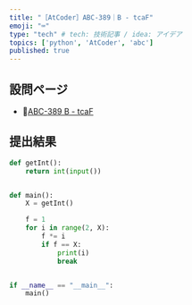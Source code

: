 ```yaml
---
title: "［AtCoder］ABC-389｜B - tcaF"
emoji: "⌨️"
type: "tech" # tech: 技術記事 / idea: アイデア
topics: ['python', 'AtCoder', 'abc']
published: true
---
```


## 設問ページ

- 🔗[ABC-389 B - tcaF](https://atcoder.jp/contests/abc389/tasks/abc389_b)

## 提出結果

```python
def getInt():
    return int(input())


def main():
    X = getInt()

    f = 1
    for i in range(2, X):
        f *= i
        if f == X:
            print(i)
            break


if __name__ == "__main__":
    main()
```
